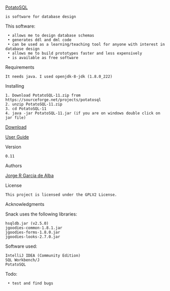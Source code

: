 [PotatoSQL](https://x-jrga.github.io/potatosql "PotatoSQL: Software for Database Design")

    is software for database design

This software:

     • allows me to design database schemas
     • generates ddl and dml code
     • can be used as a learning/teaching tool for anyone with interest in database design
     • allows me to build prototypes faster and less expensively    
     • is available as free software
      
Requirements

    It needs java. I used openjdk-8-jdk (1.8.0_222)

Installing

    1. Download PotatoSQL-11.zip from https://sourceforge.net/projects/potatosql
    2. unzip PotatoSQL-11.zip
    3. cd PotatoSQL-11
    4. java -jar PotatoSQL-11.jar (if you are on windows double click on jar file)
    
[Download](https://sourceforge.net/projects/potatosql "PotatoSQL: Software for Database Design")

[User Guide](https://x-jrga.github.io/potatosql "PotatoSQL: Software for Database Design")

Version
 
    0.11

Authors

[Jorge R Garcia de Alba](https://x-jrga.github.io "Jorge R Garcia de Alba")

License

    This project is licensed under the GPLV2 License.

Acknowledgments

Snack uses the following libraries:

    hsqldb.jar (v2.5.0)
    jgoodies-common-1.8.1.jar
    jgoodies-forms-1.8.0.jar
    jgoodies-looks-2.7.0.jar   

Software used:

    IntelliJ IDEA (Community Edition)
    SQL Workbench/J
    PotatoSQL

Todo:

     • test and find bugs    
